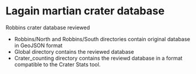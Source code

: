 # Lagain martian crater database
Robbins crater database reviewed

- Robbins/North and Robbins/South directories contain original database in GeoJSON format
- Global directory contains the reviewed database
- Crater_counting directory contains the reviewd database in a format compatible to the Crater Stats tool.

